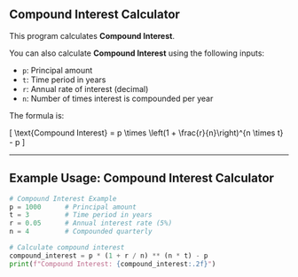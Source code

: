 ## Compound Interest Calculator

This program calculates **Compound Interest**.

You can also calculate **Compound Interest** using the following inputs:

- `p`: Principal amount  
- `t`: Time period in years  
- `r`: Annual rate of interest (decimal)  
- `n`: Number of times interest is compounded per year

The formula is:

\[
\text{Compound Interest} = p \times \left(1 + \frac{r}{n}\right)^{n \times t} - p
\]

---

## Example Usage: Compound Interest Calculator

```python
# Compound Interest Example
p = 1000      # Principal amount
t = 3         # Time period in years
r = 0.05      # Annual interest rate (5%)
n = 4         # Compounded quarterly

# Calculate compound interest
compound_interest = p * (1 + r / n) ** (n * t) - p
print(f"Compound Interest: {compound_interest:.2f}")
